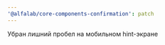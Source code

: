 ```yaml
---
'@alfalab/core-components-confirmation': patch
---
```


Убран лишний пробел на мобильном hint-экране
